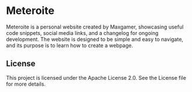# Meteroite

Meteroite is a personal website created by Maxgamer, showcasing useful code snippets, social media links, and a changelog for ongoing development.
The website is designed to be simple and easy to navigate, and its purpose is to learn how to create a webpage.

## License

This project is licensed under the Apache License 2.0. See the License file for more details.
